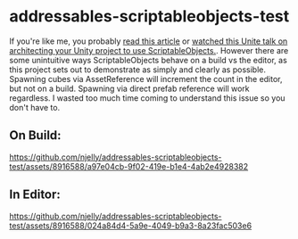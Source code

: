 # addressables-scriptableobjects-test
If you're like me, you probably [read this article](https://blog.unity.com/engine-platform/6-ways-scriptableobjects-can-benefit-your-team-and-your-code) or [watched this Unite talk on architecting your Unity project to use ScriptableObjects.](https://youtu.be/raQ3iHhE_Kk). However there are some unintuitive ways ScriptableObjects behave on a build vs the editor, as this project sets out to demonstrate as simply and clearly as possible. Spawning cubes via AssetReference will increment the count in the editor, but not on a build. Spawning via direct prefab reference will work regardless. I wasted too much time coming to understand this issue so you don't have to. 

## On Build:
https://github.com/njelly/addressables-scriptableobjects-test/assets/8916588/a97e04cb-9f02-419e-b1e4-4ab2e4928382

## In Editor:
https://github.com/njelly/addressables-scriptableobjects-test/assets/8916588/024a84d4-5a9e-4049-b9a3-8a23fac503e6
